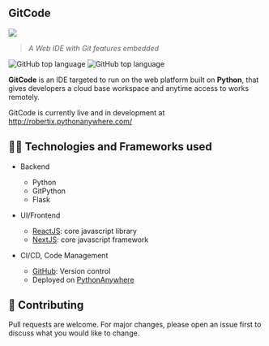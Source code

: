 ## GitCode
<p>
    <img src="public/favicon.ico"/>
</p>

> _A Web IDE with Git features embedded_

![GitHub top language](https://img.shields.io/github/languages/top/isaacrobert33/GitCode?color=yellow&label=JavaScript)
![GitHub top language](https://img.shields.io/github/languages/top/isaacrobert33/GitCode?color=yellow&label=Python)

**GitCode** is an IDE targeted to run on the web platform built on **Python**, that gives developers a cloud base workspace and anytime access to works remotely.

GitCode is currently live and in development at http://robertix.pythonanywhere.com/

## 👷🏽 Technologies and Frameworks used
* Backend
    * Python
    * GitPython
    * Flask

* UI/Frontend
    * [ReactJS](https://reactjs.org/): core javascript library
    * [NextJS](https://nextjs.org/): core javascript framework

* CI/CD, Code Management
    * [GitHub](https://github.com/): Version control
    * Deployed on [PythonAnywhere](https://www.pythonanywhere.com/)

## 📂 Contributing
Pull requests are welcome. For major changes, please open an issue first to discuss what you would like to change.

